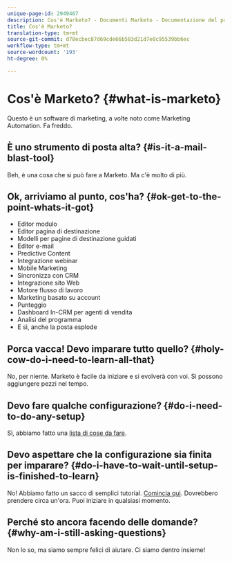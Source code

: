 ```yaml
---
unique-page-id: 2949467
description: Cos'è Marketo? - Documenti Marketo - Documentazione del prodotto
title: Cos'è Marketo?
translation-type: tm+mt
source-git-commit: d78ecbec87d69cde66b583d21d7e0c95539bb6ec
workflow-type: tm+mt
source-wordcount: '193'
ht-degree: 0%

---
```



# Cos&#39;è Marketo? {#what-is-marketo}

Questo è un software di marketing, a volte noto come Marketing Automation. Fa freddo.

## È uno strumento di posta alta? {#is-it-a-mail-blast-tool}

Beh, è una cosa che si può fare a Marketo. Ma c&#39;è molto di più.

## Ok, arriviamo al punto, cos&#39;ha? {#ok-get-to-the-point-whats-it-got}

* Editor modulo
* Editor pagina di destinazione
* Modelli per pagine di destinazione guidati
* Editor e-mail
* Predictive Content
* Integrazione webinar
* Mobile Marketing
* Sincronizza con CRM
* Integrazione sito Web
* Motore flusso di lavoro
* Marketing basato su account
* Punteggio
* Dashboard In-CRM per agenti di vendita
* Analisi del programma
* E sì, anche la posta esplode

## Porca vacca! Devo imparare tutto quello? {#holy-cow-do-i-need-to-learn-all-that}

No, per niente. Marketo è facile da iniziare e si evolverà con voi. Si possono aggiungere pezzi nel tempo.

## Devo fare qualche configurazione? {#do-i-need-to-do-any-setup}

Sì, abbiamo fatto una [lista di cose da fare](/help/marketo/getting-started/setup-steps/setup-checklist.md).

## Devo aspettare che la configurazione sia finita per imparare? {#do-i-have-to-wait-until-setup-is-finished-to-learn}

No! Abbiamo fatto un sacco di semplici tutorial. [Comincia qui](/help/marketo/getting-started/quick-wins/get-set-up-and-add-a-person.md). Dovrebbero prendere circa un&#39;ora. Puoi iniziare in qualsiasi momento.

## Perché sto ancora facendo delle domande? {#why-am-i-still-asking-questions}

Non lo so, ma siamo sempre felici di aiutare. Ci siamo dentro insieme!
